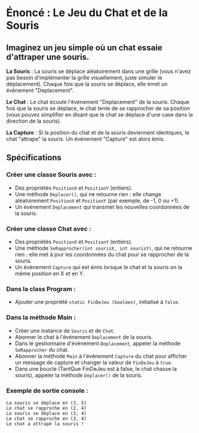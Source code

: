 # Énoncé : Le Jeu du Chat et de la Souris

## Imaginez un jeu simple où un chat essaie d'attraper une souris.

**La Souris** : La souris se déplace aléatoirement dans une grille (vous n'avez pas besoin d'implémenter la grille visuellement, juste simuler le déplacement). Chaque fois que la souris se déplace, elle émet un événement "Deplacement".

**Le Chat** : Le chat écoute l'événement "Deplacement" de la souris. Chaque fois que la souris se déplace, le chat tente de se rapprocher de sa position (vous pouvez simplifier en disant que le chat se déplace d'une case dans la direction de la souris).

**La Capture** : Si la position du chat et de la souris deviennent identiques, le chat "attrape" la souris. Un événement "Capture" est alors émis.


## Spécifications

### Créer une classe Souris avec :
- Des propriétés `PositionX` et `PositionY` (entiers).
- Une méthode `Deplacer()`, qui ne retourne rien : elle change aléatoirement `PositionX` et `PositionY` (par exemple, de -1, 0 ou +1).
- Un événement `Deplacement` qui transmet les nouvelles coordonnées de la souris.

### Créer une classe Chat avec :
- Des propriétés `PositionX` et `PositionY` (entiers).
- Une méthode `SeRapprocher(int sourisX, int sourisY)`, qui ne retourne rien : elle met à jour les coordonnées du chat pour se rapprocher de la souris.
- Un événement `Capture` qui est émis lorsque le chat et la souris on la même position en X et en Y.

### Dans la class Program :
- Ajouter une propriété `static FinDeJeu (booléen)`, initialisé à `false`.

### Dans la méthode Main :
- Créer une instance de `Souris` et de `Chat`.
- Abonner le chat à l'événement `Deplacement` de la souris.
- Dans le gestionnaire d'événement `Deplacement`, appeler la méthode `SeRapprocher` du chat.
- Abonner la méthode `Main` à l'événement `Capture` du chat pour afficher un message de capture et changer la valeur de `FinDeJeu` à `true`.
- Dans une boucle (TantQue FinDeJeu est à false, le chat chasse la souris), appeler la méthode `Deplacer()` de la souris.

### Exemple de sortie console :
````
La souris se déplace en (3, 5)
Le chat se rapproche en (2, 4)
La souris se déplace en (3, 4)
Le chat se rapproche en (3, 4)
Le chat a attrapé la souris !
````
